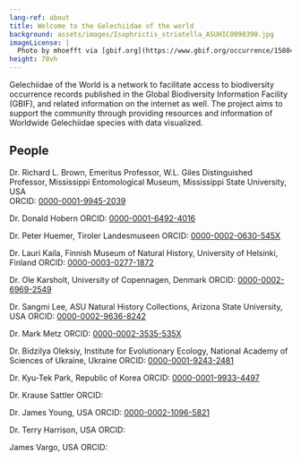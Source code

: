 ```yaml
---
lang-ref: about
title: Welcome to the Gelechiidae of the world
background: assets/images/Isophrictis_striatella_ASUHIC0090390.jpg
imageLicense: |
  Photo by mhoefft via [gbif.org](https://www.gbif.org/occurrence/1580487687)
height: 70vh
---
```



Gelechiidae of the World is a network to facilitate access to biodiversity occurrence records published in the Global Biodiversity Information Facility (GBIF), and related information on the internet as well. The project aims to support the community through providing resources and information of Worldwide Gelechiidae species with data visualized.

## People

Dr. Richard L. Brown, Emeritus Professor, W.L. Giles Distinguished Professor, Mississippi Entomological Museum, Mississippi State University, USA \
ORCID: [0000-0001-9945-2039](https://orcid.org/0000-0001-9945-2039)

Dr. Donald Hobern
ORCID: [0000-0001-6492-4016](https://orcid.org/0000-0001-6492-4016)

Dr. Peter Huemer, Tiroler Landesmuseen
ORCID: [0000-0002-0630-545X](https://orcid.org/0000-0002-0630-545X)

Dr. Lauri Kaila, Finnish Museum of Natural History, University of Helsinki, Finland
ORCID: [0000-0003-0277-1872](https://orcid.org/0000-0003-0277-1872)

Dr. Ole Karsholt, University of Copennagen, Denmark
ORCID: [0000-0002-6969-2549](https://orcid.org/0000-0002-6969-2549)

Dr. Sangmi Lee, ASU Natural History Collections, Arizona State University, USA
ORCID: [0000-0002-9636-8242](http://orcid.org/0000-0002-9636-8242)

Dr. Mark Metz
ORCID: [0000-0002-3535-535X](https://orcid.org/0000-0002-3535-535X)

Dr. Bidzilya Oleksiy, Institute for Evolutionary Ecology, National Academy of Sciences of Ukraine, Ukraine
ORCID: [0000-0001-9243-2481](https://orcid.org/0000-0001-9243-2481)

Dr. Kyu-Tek Park, Republic of Korea
ORCID: [0000-0001-9933-4497](https://orcid.org/0000-0001-9933-4497)

Dr. Krause Sattler
ORCID: 

Dr. James Young, USA
ORCID: [0000-0002-1096-5821](https://orcid.org/0000-0002-1096-5821)

Dr. Terry Harrison, USA
ORCID: 

James Vargo, USA
ORCID: 